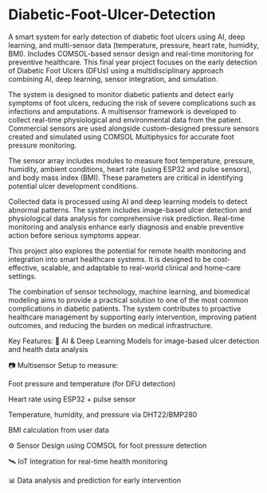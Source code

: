 # Diabetic-Foot-Ulcer-Detection
A smart system for early detection of diabetic foot ulcers using AI, deep learning, and multi-sensor data (temperature, pressure, heart rate, humidity, BMI). Includes COMSOL-based sensor design and real-time monitoring for preventive healthcare.
This final year project focuses on the early detection of Diabetic Foot Ulcers (DFUs) using a multidisciplinary approach combining AI, deep learning, sensor integration, and simulation.

The system is designed to monitor diabetic patients and detect early symptoms of foot ulcers, reducing the risk of severe complications such as infections and amputations. A multisensor framework is developed to collect real-time physiological and environmental data from the patient. Commercial sensors are used alongside custom-designed pressure sensors created and simulated using COMSOL Multiphysics for accurate foot pressure monitoring.

The sensor array includes modules to measure foot temperature, pressure, humidity, ambient conditions, heart rate (using ESP32 and pulse sensors), and body mass index (BMI). These parameters are critical in identifying potential ulcer development conditions.

Collected data is processed using AI and deep learning models to detect abnormal patterns. The system includes image-based ulcer detection and physiological data analysis for comprehensive risk prediction. Real-time monitoring and analysis enhance early diagnosis and enable preventive action before serious symptoms appear.

This project also explores the potential for remote health monitoring and integration into smart healthcare systems. It is designed to be cost-effective, scalable, and adaptable to real-world clinical and home-care settings.

The combination of sensor technology, machine learning, and biomedical modeling aims to provide a practical solution to one of the most common complications in diabetic patients. The system contributes to proactive healthcare management by supporting early intervention, improving patient outcomes, and reducing the burden on medical infrastructure.

Key Features:
🧠 AI & Deep Learning Models for image-based ulcer detection and health data analysis

📷 Multisensor Setup to measure:

Foot pressure and temperature (for DFU detection)

Heart rate using ESP32 + pulse sensor

Temperature, humidity, and pressure via DHT22/BMP280

BMI calculation from user data

⚙️ Sensor Design using COMSOL for foot pressure detection

🛰️ IoT Integration for real-time health monitoring

📊 Data analysis and prediction for early intervention

